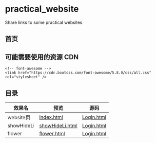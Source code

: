 # practical_website
Share links to some practical websites

## 首页

## 可能需要使用的资源 CDN

```
<!-- font-awesome -->
<link href="https://cdn.bootcss.com/font-awesome/5.8.0/css/all.css" rel="stylesheet" />
```

## 目录

| 效果名               | 预览                                                                                                      | 源码                                                                                                                   |
| -------------------- | --------------------------------------------------------------------------------------------------------- | ---------------------------------------------------------------------------------------------------------------------- |
| website页               | [index.html](https://bothins.github.io/practical_website/index.html)                                 | [Login.html](https://github.com/Bothins/practical_website/blob/master/index.html)                                 |
| showHideLi               | [showHideLi.html](https://bothins.github.io/practical_website/html/showHideLi.html)                                 | [Login.html](https://github.com/Bothins/practical_website/blob/master//html/showHideLi.html)                                 |
| flower               | [flower.html](https://bothins.github.io/practical_website/html/flower.html)                                 | [Login.html](https://github.com/Bothins/practical_website/blob/master//html/flower.html)                                 |

